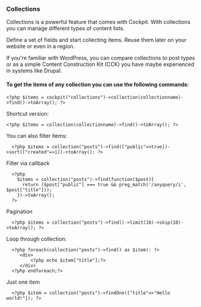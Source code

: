 ### Collections


<span class="uk-badge">Collections</span> is a powerful feature that comes with Cockpit. 
With collections you can manage different types of content lists.


Define a set of fields and start collecting items. Reuse them later on your website or even in a region.


<div class="uk-alert">
    If you're familiar with WordPress, you can compare collections to post types 
    or as a simple Content Construction Kit (CCK) you have maybe experienced in systems like Drupal.
</div>


#### To get the items of any collection you can use the following commands:


    <?php $items = cockpit("collections")->collection(collectionname)->find()->toArray(); ?>

Shortcut version:

    <?php $items = collection(collectionname)->find()->toArray(); ?>

  You can also filter items:

      <?php $items = collection("posts")->find(["public"=>true])->sort(["created"=>1])->toArray(); ?>

  Filter via callback

      <?php 
        $items = collection("posts")->find(function($post){
          return ($post["public"] === true && preg_match('/anyquery/i', $post["title"]));
        })->toArray();
      ?>

  Pagination
    
      <?php $items = collection("posts")->find()->limit(10)->skip(10)->toArray(); ?>

  Loop through collection:

      <?php foreach(collection("posts")->find() as $item): ?>
         <div>
             <?php echo $item["title"];?>
         </div>
      <?php endforeach;?>

  Just one item

      <?php $item = collection("posts")->findOne(["title"=>"Hello world!"]); ?>